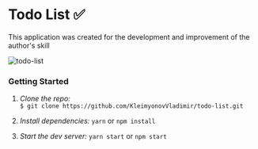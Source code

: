 # Todo List :white_check_mark:

This application was created for the development and improvement of the author's skill

![todo-list](https://user-images.githubusercontent.com/79158730/187043616-9979b3a2-8591-4b5e-9e8a-7982a4be0246.png)


### Getting Started

1. _Clone the repo:_<br>
   `$ git clone https://github.com/KleimyonovVladimir/todo-list.git`

2. _Install dependencies:_ `yarn` or `npm install`

3. _Start the dev server:_ `yarn start` or `npm start`
